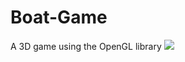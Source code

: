 # Boat-Game
A 3D game using the OpenGL library
![](https://github.com/silentcoder99/Boat-Game/blob/main/demo.gif)
